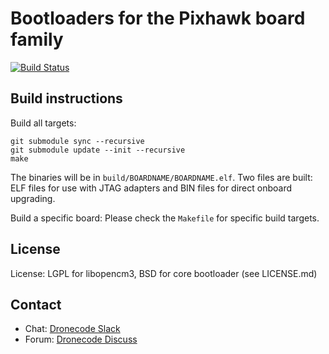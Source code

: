 # Bootloaders for the Pixhawk board family

[![Build Status](https://travis-ci.org/PX4/Bootloader.svg?branch=master)](https://travis-ci.org/PX4/Bootloader)

## Build instructions

Build all targets:

```
git submodule sync --recursive
git submodule update --init --recursive
make
```

The binaries will be in `build/BOARDNAME/BOARDNAME.elf`. Two files are built: ELF files for use with JTAG adapters and BIN files for direct onboard upgrading.

Build a specific board: Please check the `Makefile` for specific build targets.

## License

License: LGPL for libopencm3, BSD for core bootloader (see LICENSE.md)

## Contact

  * Chat: [Dronecode Slack](http://slack.px4.io)
  * Forum: [Dronecode Discuss](http://discuss.px4.io)
